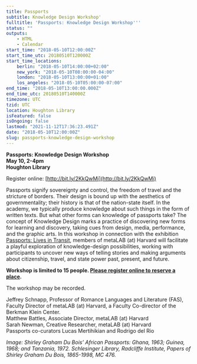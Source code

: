 ```yaml
---
title: Passports
subtitle: Knowledge Design Workshop'
fulltitle: 'Passports: Knowledge Design Workshop'''
status: ""
outputs:
    - HTML
    - Calendar
start_time: "2018-05-10T12:00:00Z"
start_time_utc: 20180510T120000Z
start_time_locations:
    berlin: "2018-05-10T14:00:00+02:00"
    new_york: "2018-05-10T08:00:00-04:00"
    london: "2018-05-10T13:00:00+01:00"
    los_angeles: "2018-05-10T05:00:00-07:00"
end_time: "2018-05-10T13:00:00.000Z"
end_time_utc: 20180510T140000Z
timezone: UTC
tzid: UTC
location: Houghton Library
isFeatured: false
isOngoing: false
lastmod: "2021-11-12T17:36:23.491Z"
date: "2018-05-10T12:00:00Z"
slug: passports-knowledge-design-workshop
---
```

**Passports: Knowledge Design Workshop**<br />
**May 10, 2-4pm**<br />
**Houghton Library**

Register online: [http://bit.ly/2KkQwMi](http://bit.ly/2KkQwMi)



Passports signify sovereignty and control, the freedom of travel and the stricture of borders. Their design is bound up with the aesthetics of governmentality; their history is that of the nation-state itself. In the academy, we typically produce knowledge about such things in the form of written texts. But what other forms can knowledge of passports take? The concept of Knowledge Design marks a practice of discovering new forms for learning and discovery, taking cues from design, media, performance, and the graphic arts. In this workshop in connection with the exhibition [Passports: Lives in Transit](http://houghton75.org/exhibitions-list/), members of metaLAB (at) Harvard will facilitate a playful exploration of knowledge-design possibilities, working with participants to uncover new ways of telling stories and making arguments about citizenship, travel, and state power past, present, and future.

**Workshop is limited to 15 people. [Please register online to reserve a place](http://bit.ly/2KkQwMi).**

The workshop may be recorded.

Jeffrey Schnapp, Professor of Romance Languages and Literature (FAS), Faculty Director of metaLAB (at) Harvard, a Faculty Co-director of the Berkman Klein Center.<br />
Matthew Battles, Associate Director, metaLAB (at) Harvard<br />
Sarah Newman, Creative Researcher, metaLAB (at) Harvard<br />
Passports co-curators Lucas Mertihikian and Rodrigo del Rio<br />

*Image: Shirley Graham Du Bois’ African Passports: Ghana, 1963; Guinea, 1968; and Tanzania, 1972. Schlesinger Library, Radcliffe Institute, Papers of Shirley Graham Du Bois, 1865-1998, MC 476.*